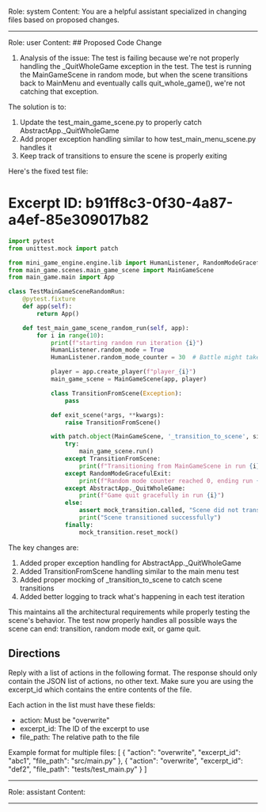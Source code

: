 Role: system
Content: You are a helpful assistant specialized in changing files based on proposed changes.
__________________
Role: user
Content: ## Proposed Code Change
1. Analysis of the issue:
The test is failing because we're not properly handling the _QuitWholeGame exception in the test. The test is running the MainGameScene in random mode, but when the scene transitions back to MainMenu and eventually calls quit_whole_game(), we're not catching that exception.

The solution is to:
1. Update the test_main_game_scene.py to properly catch AbstractApp._QuitWholeGame
2. Add proper exception handling similar to how test_main_menu_scene.py handles it
3. Keep track of transitions to ensure the scene is properly exiting

Here's the fixed test file:

# Excerpt ID: b91ff8c3-0f30-4a87-a4ef-85e309017b82
```python main_game/tests/test_main_game_scene.py
import pytest
from unittest.mock import patch

from mini_game_engine.engine.lib import HumanListener, RandomModeGracefulExit, AbstractApp
from main_game.scenes.main_game_scene import MainGameScene
from main_game.main import App

class TestMainGameSceneRandomRun:
    @pytest.fixture
    def app(self):
        return App()

    def test_main_game_scene_random_run(self, app):
        for i in range(10):
            print(f"starting random run iteration {i}")
            HumanListener.random_mode = True
            HumanListener.random_mode_counter = 30  # Battle might take more moves

            player = app.create_player(f"player_{i}")
            main_game_scene = MainGameScene(app, player)

            class TransitionFromScene(Exception):
                pass

            def exit_scene(*args, **kwargs):
                raise TransitionFromScene()

            with patch.object(MainGameScene, '_transition_to_scene', side_effect=exit_scene) as mock_transition:
                try:
                    main_game_scene.run()
                except TransitionFromScene:
                    print(f"Transitioning from MainGameScene in run {i}")
                except RandomModeGracefulExit:
                    print(f"Random mode counter reached 0, ending run {i}")
                except AbstractApp._QuitWholeGame:
                    print(f"Game quit gracefully in run {i}")
                else:
                    assert mock_transition.called, "Scene did not transition properly"
                    print("Scene transitioned successfully")
                finally:
                    mock_transition.reset_mock()
```

The key changes are:
1. Added proper exception handling for AbstractApp._QuitWholeGame
2. Added TransitionFromScene handling similar to the main menu test
3. Added proper mocking of _transition_to_scene to catch scene transitions
4. Added better logging to track what's happening in each test iteration

This maintains all the architectural requirements while properly testing the scene's behavior. The test now properly handles all possible ways the scene can end: transition, random mode exit, or game quit.

## Directions
Reply with a list of actions in the following format. The response should only contain the JSON list of actions, no other text.
Make sure you are using the excerpt_id which contains the entire contents of the file.

Each action in the list must have these fields:
- action: Must be "overwrite"
- excerpt_id: The ID of the excerpt to use
- file_path: The relative path to the file

Example format for multiple files:
[
    {
        "action": "overwrite",
        "excerpt_id": "abc1",
        "file_path": "src/main.py"
    },
    {
        "action": "overwrite",
        "excerpt_id": "def2",
        "file_path": "tests/test_main.py"
    }
]
__________________
Role: assistant
Content: 
__________________
